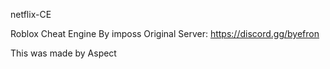 netflix-CE

Roblox Cheat Engine By imposs Original Server: https://discord.gg/byefron

This was made by Aspect
